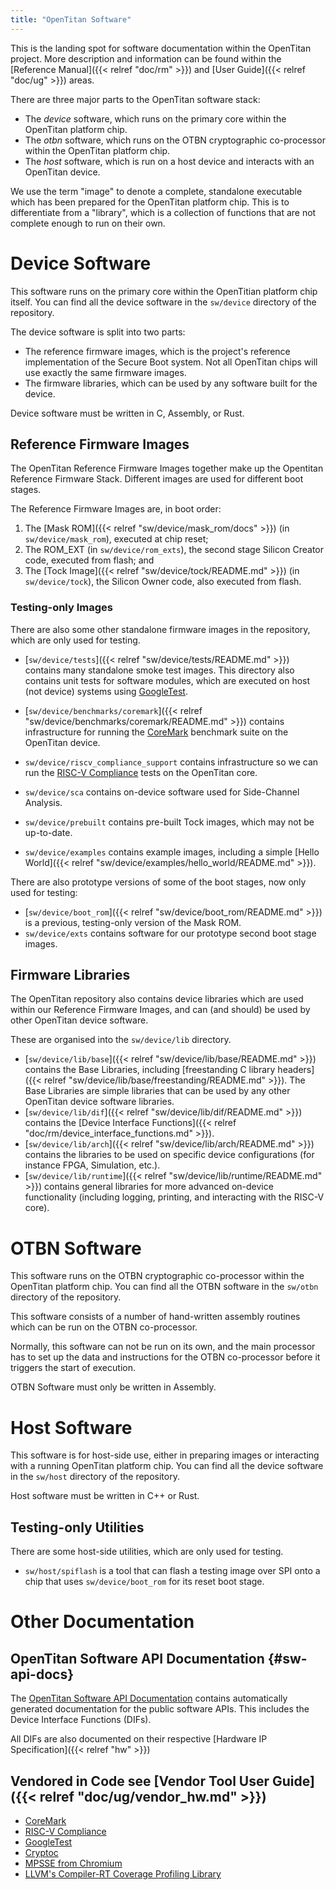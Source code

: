 ```yaml
---
title: "OpenTitan Software"
---
```


This is the landing spot for software documentation within the OpenTitan project.
More description and information can be found within the [Reference Manual]({{< relref "doc/rm" >}}) and [User Guide]({{< relref "doc/ug" >}}) areas.

There are three major parts to the OpenTitan software stack:

*   The _device_ software, which runs on the primary core within the OpenTitan platform chip.
*   The _otbn_ software, which runs on the OTBN cryptographic co-processor within the OpenTitan platform chip.
*   The _host_ software, which is run on a host device and interacts with an OpenTitan device.

We use the term "image" to denote a complete, standalone executable which has been prepared for the OpenTitan platform chip.
This is to differentiate from a "library", which is a collection of functions that are not complete enough to run on their own.

# Device Software

This software runs on the primary core within the OpenTitian platform chip itself.
You can find all the device software in the `sw/device` directory of the repository.

The device software is split into two parts:
*   The reference firmware images, which is the project's reference implementation of the Secure Boot system.
    Not all OpenTitan chips will use exactly the same firmware images.
*   The firmware libraries, which can be used by any software built for the device.

Device software must be written in C, Assembly, or Rust.

## Reference Firmware Images

The OpenTitan Reference Firmware Images together make up the Opentitan Reference Firmware Stack.
Different images are used for different boot stages.

The Reference Firmware Images are, in boot order:
1.  The [Mask ROM]({{< relref "sw/device/mask_rom/docs" >}}) (in `sw/device/mask_rom`), executed at chip reset;
2.  The ROM_EXT (in `sw/device/rom_exts`), the second stage Silicon Creator code, executed from flash; and
3.  The [Tock Image]({{< relref "sw/device/tock/README.md" >}}) (in `sw/device/tock`), the Silicon Owner code, also executed from flash.

### Testing-only Images

There are also some other standalone firmware images in the repository, which are only used for testing.

*   [`sw/device/tests`]({{< relref "sw/device/tests/README.md" >}}) contains many standalone smoke test images.
    This directory also contains unit tests for software modules, which are executed on host (not device) systems using [GoogleTest](https://github.com/google/googletest).

*   [`sw/device/benchmarks/coremark`]({{< relref "sw/device/benchmarks/coremark/README.md" >}}) contains infrastructure for running the [CoreMark](https://github.com/eembc/coremark) benchmark suite on the OpenTitan device.
*   `sw/device/riscv_compliance_support` contains infrastructure so we can run the [RISC-V Compliance](https://github.com/riscv/riscv-compliance) tests on the OpenTitan core.
*   `sw/device/sca` contains on-device software used for Side-Channel Analysis.
*   `sw/device/prebuilt` contains pre-built Tock images, which may not be up-to-date.
*   `sw/device/examples` contains example images, including a simple [Hello World]({{< relref "sw/device/examples/hello_world/README.md" >}}).

There are also prototype versions of some of the boot stages, now only used for testing:
*   [`sw/device/boot_rom`]({{< relref "sw/device/boot_rom/README.md" >}}) is a previous, testing-only version of the Mask ROM.
*   `sw/device/exts` contains software for our prototype second boot stage images.

## Firmware Libraries


The OpenTitan repository also contains device libraries which are used within our Reference Firmware Images, and can (and should) be used by other OpenTitan device software.

These are organised into the `sw/device/lib` directory.

*   [`sw/device/lib/base`]({{< relref "sw/device/lib/base/README.md" >}}) contains the Base Libraries, including [freestanding C library headers]({{< relref "sw/device/lib/base/freestanding/README.md" >}}).
    The Base Libraries are simple libraries that can be used by any other OpenTitan device software libraries.
*   [`sw/device/lib/dif`]({{< relref "sw/device/lib/dif/README.md" >}}) contains the [Device Interface Functions]({{< relref "doc/rm/device_interface_functions.md" >}}).
*   [`sw/device/lib/arch`]({{< relref "sw/device/lib/arch/README.md" >}}) contains the libraries to be used on specific device configurations (for instance FPGA, Simulation, etc.).
*   [`sw/device/lib/runtime`]({{< relref "sw/device/lib/runtime/README.md" >}}) contains general libraries for more advanced on-device functionality (including logging, printing, and interacting with the RISC-V core).

# OTBN Software

This software runs on the OTBN cryptographic co-processor within the OpenTitan platform chip.
You can find all the OTBN software in the `sw/otbn` directory of the repository.

This software consists of a number of hand-written assembly routines which can be run on the OTBN co-processor.

Normally, this software can not be run on its own, and the main processor has to set up the data and instructions for the OTBN co-processor before it triggers the start of execution.

OTBN Software must only be written in Assembly.

# Host Software

This software is for host-side use, either in preparing images or interacting with a running OpenTitan platform chip.
You can find all the device software in the `sw/host` directory of the repository.

Host software must be written in C++ or Rust.

## Testing-only Utilities

There are some host-side utilities, which are only used for testing.
*   `sw/host/spiflash` is a tool that can flash a testing image over SPI onto a chip that uses `sw/device/boot_rom` for its reset boot stage.

# Other Documentation

## OpenTitan Software API Documentation {#sw-api-docs}

The [OpenTitan Software API Documentation](/sw/apis/) contains automatically generated documentation for the public software APIs.
This includes the Device Interface Functions (DIFs).

All DIFs are also documented on their respective [Hardware IP Specification]({{< relref "hw" >}})

## Vendored in Code see [Vendor Tool User Guide]({{< relref "doc/ug/vendor_hw.md" >}})

* [CoreMark](https://github.com/eembc/coremark)
* [RISC-V Compliance](https://github.com/riscv/riscv-compliance)
* [GoogleTest](https://github.com/google/googletest)
* [Cryptoc](https://chromium.googlesource.com/chromiumos/third_party/cryptoc/)
* [MPSSE from Chromium](https://chromium.googlesource.com/chromiumos/platform2/+/master/trunks/ftdi)
* [LLVM's Compiler-RT Coverage Profiling Library](https://github.com/llvm/llvm-project/tree/master/compiler-rt)
